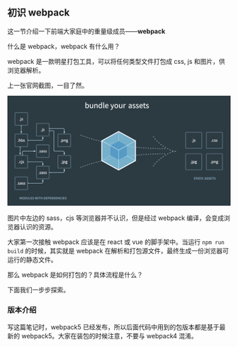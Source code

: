 ## 初识 webpack

这一节介绍一下前端大家庭中的重量级成员——**webpack**

什么是 webpack，webpack 有什么用？

webpack 是一款明星打包工具，可以将任何类型文件打包成 css, js 和图片，供浏览器解析。

上一张官网截图，一目了然。

![企业微信20210208-155704@2x](/assets/20210208-155704@2x.png)

图片中左边的 sass，cjs 等浏览器并不认识，但是经过 webpack 编译，会变成浏览器认识的资源。

大家第一次接触 webpack 应该是在 react 或 vue 的脚手架中。当运行 `npm run build` 的时候，其实就是 webpack 在解析和打包源文件，最终生成一份浏览器可运行的静态文件。

那么 webpack 是如何打包的？具体流程是什么？

下面我们一步步探索。

### 版本介绍

写这篇笔记时，webpack5 已经发布，所以后面代码中用到的包版本都是基于最新的 webpack5。大家在装包的时候注意，不要与 webpack4 混淆。

